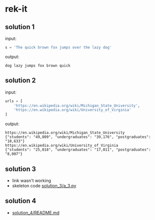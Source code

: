# rek-it

## solution 1

input:

```python
s = 'The quick brown fox jumps over the lazy dog'
```

output:

```shell
dog lazy jumps fox brown quick
```

## solution 2

input:

```python
urls = [
    'https://en.wikipedia.org/wiki/Michigan_State_University',
    'https://en.wikipedia.org/wiki/University_of_Virginia'
]
```

output:

```shell
https://en.wikipedia.org/wiki/Michigan_State_University
{"students": "49,809", "undergraduates": "39,176", "postgraduates": "10,633"}
https://en.wikipedia.org/wiki/University_of_Virginia
{"students": "25,018", "undergraduates": "17,011", "postgraduates": "8,007"}
```

## solution 3

* link wasn't working
* skeleton code [solution_3/a_3.py](solution_3/a_3.py)

## solution 4

* [solution_4/README.md](solution_4/README.md)
